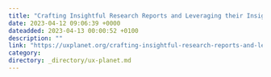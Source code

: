 ```yaml
---
title: "Crafting Insightful Research Reports and Leveraging their Insights"
date: 2023-04-12 09:06:39 +0000
dateadded: 2023-04-13 00:00:52 +0100
description: ""
link: "https://uxplanet.org/crafting-insightful-research-reports-and-leveraging-their-insights-148f3ec70408?source=rss----819cc2aaeee0---4"
category:
directory: _directory/ux-planet.md
---
```

